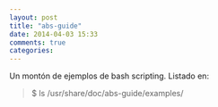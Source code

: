 ```yaml
---
layout: post
title: "abs-guide"
date: 2014-04-03 15:33
comments: true
categories: 
---
```

Un montón de ejemplos de bash scripting. Listado en:

>$ ls /usr/share/doc/abs-guide/examples/

